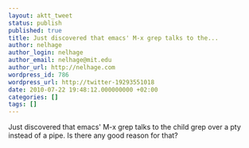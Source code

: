 ```yaml
---
layout: aktt_tweet
status: publish
published: true
title: Just discovered that emacs' M-x grep talks to the...
author: nelhage
author_login: nelhage
author_email: nelhage@mit.edu
author_url: http://nelhage.com
wordpress_id: 786
wordpress_url: http://twitter-19293551018
date: 2010-07-22 19:48:12.000000000 +02:00
categories: []
tags: []
---
```

Just discovered that emacs' M-x grep talks to the child grep over a pty instead of a pipe. Is there any good reason for that?

